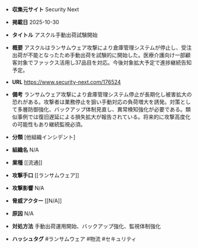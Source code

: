 - **収集元サイト**
Security Next

- **掲載日**
2025-10-30

- **タイトル**
アスクル手動出荷試験開始

- **概要**
アスクルはランサムウェア攻撃により倉庫管理システムが停止し、受注出荷が不能となったため手動出荷を試験的に開始した。医療介護向け一部顧客対象でファックス活用し37品目を対応。今後対象拡大予定で進捗継続告知予定。

- **URL**
https://www.security-next.com/176524

- **備考**
ランサムウェア攻撃により倉庫管理システム停止が長期化し被害拡大の恐れがある。攻撃者は業務停止を狙い手動対応の負荷増大を誘発。対策として多層防御強化、バックアップ体制見直し、異常検知強化が必要である。類似事例では復旧遅延による損失拡大が報告されている。将来的に攻撃高度化の可能性もあり継続監視必須。

- **分類**
[他組織インシデント]

- **組織名**
N/A

- **業種**
[[流通]]

- **攻撃手口**
[[ランサムウェア]]

- **攻撃影響**
N/A

- **脅威アクター**
[[N/A]]

- **原因**
N/A

- **対処方法**
手動出荷運用開始、バックアップ強化、監視体制強化

- **ハッシュタグ**
#ランサムウェア #物流 #セキュリティ
